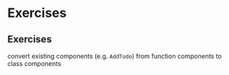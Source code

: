 # Exercises

## Exercises

convert existing components (e.g. `AddTodo`) from function components to class components
